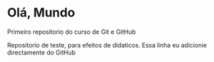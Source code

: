 # Olá, Mundo
 Primeiro repositorio do curso de Git e GitHub

 Repositorio de teste, para efeitos de didaticos.
 Essa linha eu adicionie directamente do GitHub
